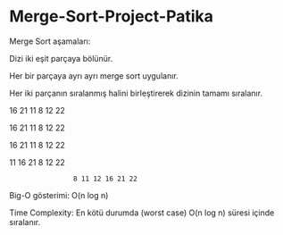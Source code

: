 # Merge-Sort-Project-Patika

Merge Sort aşamaları:


Dizi iki eşit parçaya bölünür.



Her bir parçaya ayrı ayrı merge sort uygulanır.



Her iki parçanın sıralanmış halini birleştirerek dizinin tamamı sıralanır.



16  21  11  8  12  22


16 21 11                                   8 12 22


16  21   11                                8  12   22


11 16 21                                   8 12 22


                    
                    
                    8 11 12 16 21 22



       





Big-O gösterimi: O(n log n)




Time Complexity: En kötü durumda (worst case) O(n log n) süresi içinde sıralanır.
